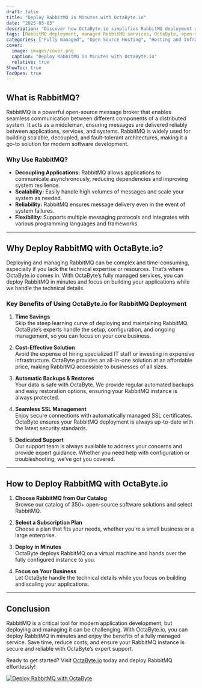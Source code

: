 ```yaml
---
draft: false
title: "Deploy RabbitMQ in Minutes with OctaByte.io"
date: "2025-03-03"
description: "Discover how OctaByte.io simplifies RabbitMQ deployment and management. Learn what RabbitMQ is, why it’s essential for modern applications, and how OctaByte’s fully managed services save you time, money, and effort."
tags: [RabbitMQ deployment, managed RabbitMQ services, OctaByte, open-source software management, message queue system, RabbitMQ hosting, managed IT services, RabbitMQ benefits, cloud-based RabbitMQ, RabbitMQ automation]
categories: ["Fully managed", "Open Source Hosting", "Hosting and Infrastructure", "Infrastructure", "RabbitMQ"]
cover:
  image: images/cover.png
  caption: "Deploy RabbitMQ in Minutes with OctaByte.io"
  relative: true
ShowToc: true
TocOpen: true
---
```



## What is RabbitMQ?

RabbitMQ is a powerful open-source message broker that enables seamless communication between different components of a distributed system. It acts as a middleman, ensuring messages are delivered reliably between applications, services, and systems. RabbitMQ is widely used for building scalable, decoupled, and fault-tolerant architectures, making it a go-to solution for modern software development.

### Why Use RabbitMQ?

- **Decoupling Applications:** RabbitMQ allows applications to communicate asynchronously, reducing dependencies and improving system resilience.
- **Scalability:** Easily handle high volumes of messages and scale your system as needed.
- **Reliability:** RabbitMQ ensures message delivery even in the event of system failures.
- **Flexibility:** Supports multiple messaging protocols and integrates with various programming languages and frameworks.

---

## Why Deploy RabbitMQ with OctaByte.io?

Deploying and managing RabbitMQ can be complex and time-consuming, especially if you lack the technical expertise or resources. That’s where OctaByte.io comes in. With OctaByte’s fully managed services, you can deploy RabbitMQ in minutes and focus on building your applications while we handle the technical details.

### Key Benefits of Using OctaByte.io for RabbitMQ Deployment

1. **Time Savings**  
   Skip the steep learning curve of deploying and maintaining RabbitMQ. OctaByte’s experts handle the setup, configuration, and ongoing management, so you can focus on your core business.

2. **Cost-Effective Solution**  
   Avoid the expense of hiring specialized IT staff or investing in expensive infrastructure. OctaByte provides an all-in-one solution at an affordable price, making RabbitMQ accessible to businesses of all sizes.

3. **Automatic Backups & Restores**  
   Your data is safe with OctaByte. We provide regular automated backups and easy restoration options, ensuring your RabbitMQ instance is always protected.

4. **Seamless SSL Management**  
   Enjoy secure connections with automatically managed SSL certificates. OctaByte ensures your RabbitMQ deployment is always up-to-date with the latest security standards.

5. **Dedicated Support**  
   Our support team is always available to address your concerns and provide expert guidance. Whether you need help with configuration or troubleshooting, we’ve got you covered.

---

## How to Deploy RabbitMQ with OctaByte.io

1. **Choose RabbitMQ from Our Catalog**  
   Browse our catalog of 350+ open-source software solutions and select RabbitMQ.

2. **Select a Subscription Plan**  
   Choose a plan that fits your needs, whether you’re a small business or a large enterprise.

3. **Deploy in Minutes**  
   OctaByte deploys RabbitMQ on a virtual machine and hands over the fully configured instance to you.

4. **Focus on Your Business**  
   Let OctaByte handle the technical details while you focus on building and scaling your applications.

---

## Conclusion

RabbitMQ is a critical tool for modern application development, but deploying and managing it can be challenging. With OctaByte.io, you can deploy RabbitMQ in minutes and enjoy the benefits of a fully managed service. Save time, reduce costs, and ensure your RabbitMQ instance is secure and reliable with OctaByte’s expert support.

Ready to get started? Visit [OctaByte.io](https://octabyte.io) today and deploy RabbitMQ effortlessly!

[![Deploy RabbitMQ with OctaByte](/images/deploy-on-octabyte.png)](https://octabyte.io/fully-managed-open-source-services/hosting-and-infrastructure/infrastructure/rabbitmq)